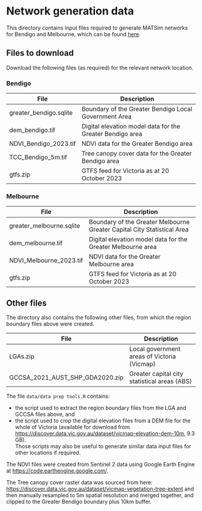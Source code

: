 # Network generation data

This directory contains input files required to generate MATSim networks for Bendigo and Melbourne, which can be found [here](https://osf.io/ajycn/). 

## Files to download

Download the following files (as required) for the relevant network location.

### Bendigo
| File                     | Description                                       |
|--------------------------|---------------------------------------------------|
| greater_bendigo.sqlite   | Boundary of the Greater Bendigo Local Government Area |
| dem_bendigo.tif          | Digital elevation model data for the Greater Bendigo area |
| NDVI_Bendigo_2023.tif    | NDVI data for the Greater Bendigo area              |
| TCC_Bendigo_5m.tif       | Tree canopy cover data for the Greater Bendigo area |
| gtfs.zip                 | GTFS feed for Victoria as at 20 October 2023      |


### Melbourne
| File                     | Description                                       |
|--------------------------|---------------------------------------------------|
| greater_melbourne.sqlite | Boundary of the Greater Melbourne Greater Capital City Statistical Area |
| dem_melbourne.tif        | Digital elevation model data for the Greater Melbourne area |
| NDVI_Melbourne_2023.tif  | NDVI data for the Greater Melbourne area        |
| gtfs.zip                 | GTFS feed for Victoria as at 20 October 2023      |


## Other files

The directory also contains the following other files, from which the region boundary files above were created.

| File                            | Description                                  |
|---------------------------------|----------------------------------------------|
| LGAs.zip                        | Local government areas of Victoria (Vicmap)  |
| GCCSA_2021_AUST_SHP_GDA2020.zip | Greater capital city statistical areas (ABS) |


The file `data/data prep tools.R` contains:
* the script used to extract the region boundary files from the LGA and GCCSA files above, and
* the script used to crop the digital elevation files from a DEM file for the whole of Victoria (available for download from https://discover.data.vic.gov.au/dataset/vicmap-elevation-dem-10m, 9.3 GB).  
Those scripts may also be useful to generate similar data input files for other locations if required.

The NDVI files were created from Sentinel 2 data using Google Earth Engine at https://code.earthengine.google.com/.

The Tree canopy cover raster data was sourced from here: https://discover.data.vic.gov.au/dataset/vicmap-vegetation-tree-extent and then manually resampled to 5m spatial resolution and merged together, and clipped to the Greater Bendigo boundary plus 10km buffer.
